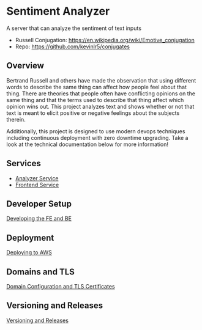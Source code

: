 # Sentiment Analyzer

A server that can analyze the sentiment of text inputs

- Russell Conjugation: https://en.wikipedia.org/wiki/Emotive_conjugation
- Repo: https://github.com/kevinlr5/conjugates

## Overview

Bertrand Russell and others have made the observation that using different words to describe the same thing can affect how people feel about that thing. There are theories that people often have conflicting opinions on the same thing and that the terms used to describe that thing affect which opinion wins out. This project analyzes text and shows whether or not that text is meant to elicit positive or negative feelings about the subjects therein.

Additionally, this project is designed to use modern devops techniques including continuous deployment with zero downtime upgrading. Take a look at the technical documentation below for more information!

## Services

- [Analyzer Service](docs/analyzer.md)
- [Frontend Service](docs/frontend.md)

## Developer Setup

[Developing the FE and BE](docs/development.md)

## Deployment

[Deploying to AWS](docs/deployment.md)

## Domains and TLS

[Domain Configuration and TLS Certificates](docs/domainsandtls.md)

## Versioning and Releases

[Versioning and Releases](docs/versioning.md)